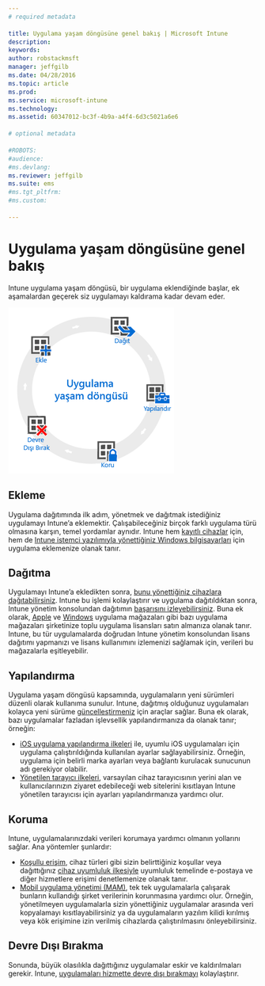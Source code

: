 ```yaml
---
# required metadata

title: Uygulama yaşam döngüsüne genel bakış | Microsoft Intune
description:
keywords:
author: robstackmsft
manager: jeffgilb
ms.date: 04/28/2016
ms.topic: article
ms.prod:
ms.service: microsoft-intune
ms.technology:
ms.assetid: 60347012-bc3f-4b9a-a4f4-6d3c5021a6e6

# optional metadata

#ROBOTS:
#audience:
#ms.devlang:
ms.reviewer: jeffgilb
ms.suite: ems
#ms.tgt_pltfrm:
#ms.custom:

---
```


# Uygulama yaşam döngüsüne genel bakış

Intune uygulama yaşam döngüsü, bir uygulama eklendiğinde başlar, ek aşamalardan geçerek siz uygulamayı kaldırama kadar devam eder.

![Uygulama yaşam döngüsü](./media/app-lifecycle.png "the Intune app lifecycle")

## Ekleme

Uygulama dağıtımında ilk adım, yönetmek ve dağıtmak istediğiniz uygulamayı Intune’a eklemektir. Çalışabileceğiniz birçok farklı uygulama türü olmasına karşın, temel yordamlar aynıdır. Intune hem [kayıtlı cihazlar](add-apps-for-mobile-devices-in-microsoft-intune.md) için, hem de [Intune istemci yazılımıyla yönettiğiniz Windows bilgisayarları](add-apps-for-windows-pcs-in-microsoft-intune.md) için uygulama eklemenize olanak tanır.

## Dağıtma

Uygulamayı Intune’a ekledikten sonra, [bunu yönettiğiniz cihazlara dağıtabilirsiniz](deploy-apps.md). Intune bu işlemi kolaylaştırır ve uygulama dağıtıldıktan sonra, Intune yönetim konsolundan dağıtımın [başarısını izleyebilirsiniz](monitor-apps-in-microsoft-intune.md). Buna ek olarak, [Apple](manage-ios-apps-you-purchased-through-a-volume-purchase-program-with-microsoft-intune.md) ve [Windows](manage-apps-you-purchased-from-the-windows-store-for-business-with-microsoft-intune.md) uygulama mağazaları gibi bazı uygulama mağazaları şirketinize toplu uygulama lisansları satın almanıza olanak tanır. Intune, bu tür uygulamalarda doğrudan Intune yönetim konsolundan lisans dağıtımı yapmanızı ve lisans kullanımını izlemenizi sağlamak için, verileri bu mağazalarla eşitleyebilir.

## Yapılandırma

Uygulama yaşam döngüsü kapsamında, uygulamaların yeni sürümleri düzenli olarak kullanıma sunulur. Intune, dağıtmış olduğunuz uygulamaları kolayca yeni sürüme [güncelleştirmeniz](update-apps-using-microsoft-intune.md) için araçlar sağlar. Buna ek olarak, bazı uygulamalar fazladan işlevsellik yapılandırmanıza da olanak tanır; örneğin:
- [iOS uygulama yapılandırma ilkeleri](configure-ios-apps-with-mobile-app-configuration-policies-in-microsoft-intune.md) ile, uyumlu iOS uygulamaları için uygulama çalıştırıldığında kullanılan ayarlar sağlayabilirsiniz. Örneğin, uygulama için belirli marka ayarları veya bağlantı kurulacak sunucunun adı gerekiyor olabilir.
- [Yönetilen tarayıcı ilkeleri](manage-internet-access-using-managed-browser-policies.md), varsayılan cihaz tarayıcısının yerini alan ve kullanıcılarınızın ziyaret edebileceği web sitelerini kısıtlayan Intune yönetilen tarayıcısı için ayarları yapılandırmanıza yardımcı olur.

## Koruma

Intune, uygulamalarınızdaki verileri korumaya yardımcı olmanın yollarını sağlar. Ana yöntemler şunlardır:
- [Koşullu erişim](restrict-access-to-email-and-o365-services-with-microsoft-intune.md), cihaz türleri gibi sizin belirttiğiniz koşullar veya dağıttığınız [cihaz uyumluluk ilkesiyle](introduction-to-device-compliance-policies-in-microsoft-intune.md) uyumluluk temelinde e-postaya ve diğer hizmetlere erişimi denetlemenize olanak tanır.
- [Mobil uygulama yönetimi (MAM)](protect-app-data-using-mobile-app-management-policies-with-microsoft-intune.md), tek tek uygulamalarla çalışarak bunların kullandığı şirket verilerinin korunmasına yardımcı olur. Örneğin, yönetilmeyen uygulamalarla sizin yönettiğiniz uygulamalar arasında veri kopyalamayı kısıtlayabilirsiniz ya da uygulamaların yazılım kilidi kırılmış veya kök erişimine izin verilmiş cihazlarda çalıştırılmasını önleyebilirsiniz.

## Devre Dışı Bırakma

Sonunda, büyük olasılıkla dağıttığınız uygulamalar eskir ve kaldırılmaları gerekir. Intune, [uygulamaları hizmette devre dışı bırakmayı](retire-apps-using-microsoft-intune.md) kolaylaştırır.


<!--HONumber=May16_HO2-->


